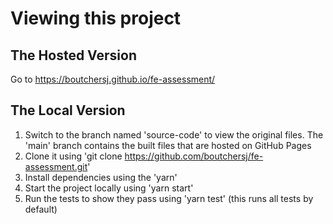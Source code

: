 # Viewing this project

## The Hosted Version

Go to https://boutchersj.github.io/fe-assessment/

## The Local Version

1. Switch to the branch named 'source-code' to view the original files. The 'main' branch contains the built files that are hosted on GitHub Pages
2. Clone it using 'git clone https://github.com/boutchersj/fe-assessment.git'
3. Install dependencies using the 'yarn'
4. Start the project locally using 'yarn start'
5. Run the tests to show they pass using 'yarn test' (this runs all tests by default)
